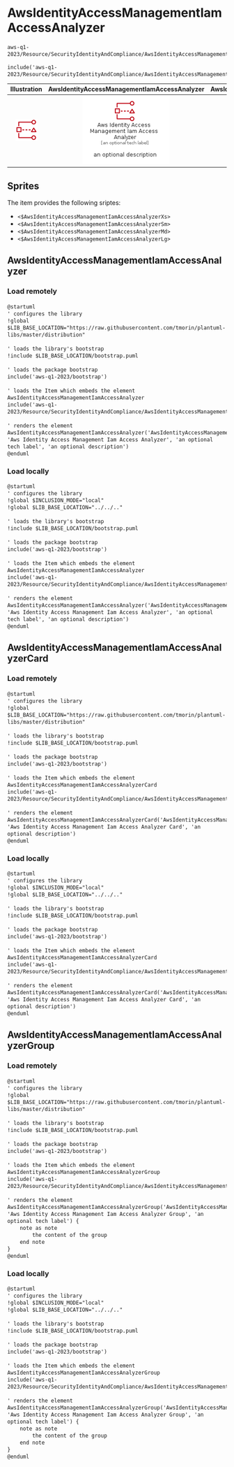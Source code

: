 # AwsIdentityAccessManagementIamAccessAnalyzer


```text
aws-q1-2023/Resource/SecurityIdentityAndCompliance/AwsIdentityAccessManagementIamAccessAnalyzer
```

```text
include('aws-q1-2023/Resource/SecurityIdentityAndCompliance/AwsIdentityAccessManagementIamAccessAnalyzer')
```



| Illustration | AwsIdentityAccessManagementIamAccessAnalyzer | AwsIdentityAccessManagementIamAccessAnalyzerCard | AwsIdentityAccessManagementIamAccessAnalyzerGroup |
| :---: | :---: | :---: | :---: |
| ![illustration for Illustration](../../../aws-q1-2023/Resource/SecurityIdentityAndCompliance/AwsIdentityAccessManagementIamAccessAnalyzer.png) | ![illustration for AwsIdentityAccessManagementIamAccessAnalyzer](../../../aws-q1-2023/Resource/SecurityIdentityAndCompliance/AwsIdentityAccessManagementIamAccessAnalyzer.Local.png) | ![illustration for AwsIdentityAccessManagementIamAccessAnalyzerCard](../../../aws-q1-2023/Resource/SecurityIdentityAndCompliance/AwsIdentityAccessManagementIamAccessAnalyzerCard.Local.png) | ![illustration for AwsIdentityAccessManagementIamAccessAnalyzerGroup](../../../aws-q1-2023/Resource/SecurityIdentityAndCompliance/AwsIdentityAccessManagementIamAccessAnalyzerGroup.Local.png) |



## Sprites
The item provides the following sriptes:

- `<$AwsIdentityAccessManagementIamAccessAnalyzerXs>`
- `<$AwsIdentityAccessManagementIamAccessAnalyzerSm>`
- `<$AwsIdentityAccessManagementIamAccessAnalyzerMd>`
- `<$AwsIdentityAccessManagementIamAccessAnalyzerLg>`





## AwsIdentityAccessManagementIamAccessAnalyzer

### Load remotely
```plantuml
@startuml
' configures the library
!global $LIB_BASE_LOCATION="https://raw.githubusercontent.com/tmorin/plantuml-libs/master/distribution"

' loads the library's bootstrap
!include $LIB_BASE_LOCATION/bootstrap.puml

' loads the package bootstrap
include('aws-q1-2023/bootstrap')

' loads the Item which embeds the element AwsIdentityAccessManagementIamAccessAnalyzer
include('aws-q1-2023/Resource/SecurityIdentityAndCompliance/AwsIdentityAccessManagementIamAccessAnalyzer')

' renders the element
AwsIdentityAccessManagementIamAccessAnalyzer('AwsIdentityAccessManagementIamAccessAnalyzer', 'Aws Identity Access Management Iam Access Analyzer', 'an optional tech label', 'an optional description')
@enduml
```

### Load locally
```plantuml
@startuml
' configures the library
!global $INCLUSION_MODE="local"
!global $LIB_BASE_LOCATION="../../.."

' loads the library's bootstrap
!include $LIB_BASE_LOCATION/bootstrap.puml

' loads the package bootstrap
include('aws-q1-2023/bootstrap')

' loads the Item which embeds the element AwsIdentityAccessManagementIamAccessAnalyzer
include('aws-q1-2023/Resource/SecurityIdentityAndCompliance/AwsIdentityAccessManagementIamAccessAnalyzer')

' renders the element
AwsIdentityAccessManagementIamAccessAnalyzer('AwsIdentityAccessManagementIamAccessAnalyzer', 'Aws Identity Access Management Iam Access Analyzer', 'an optional tech label', 'an optional description')
@enduml
```

## AwsIdentityAccessManagementIamAccessAnalyzerCard

### Load remotely
```plantuml
@startuml
' configures the library
!global $LIB_BASE_LOCATION="https://raw.githubusercontent.com/tmorin/plantuml-libs/master/distribution"

' loads the library's bootstrap
!include $LIB_BASE_LOCATION/bootstrap.puml

' loads the package bootstrap
include('aws-q1-2023/bootstrap')

' loads the Item which embeds the element AwsIdentityAccessManagementIamAccessAnalyzerCard
include('aws-q1-2023/Resource/SecurityIdentityAndCompliance/AwsIdentityAccessManagementIamAccessAnalyzer')

' renders the element
AwsIdentityAccessManagementIamAccessAnalyzerCard('AwsIdentityAccessManagementIamAccessAnalyzerCard', 'Aws Identity Access Management Iam Access Analyzer Card', 'an optional description')
@enduml
```

### Load locally
```plantuml
@startuml
' configures the library
!global $INCLUSION_MODE="local"
!global $LIB_BASE_LOCATION="../../.."

' loads the library's bootstrap
!include $LIB_BASE_LOCATION/bootstrap.puml

' loads the package bootstrap
include('aws-q1-2023/bootstrap')

' loads the Item which embeds the element AwsIdentityAccessManagementIamAccessAnalyzerCard
include('aws-q1-2023/Resource/SecurityIdentityAndCompliance/AwsIdentityAccessManagementIamAccessAnalyzer')

' renders the element
AwsIdentityAccessManagementIamAccessAnalyzerCard('AwsIdentityAccessManagementIamAccessAnalyzerCard', 'Aws Identity Access Management Iam Access Analyzer Card', 'an optional description')
@enduml
```

## AwsIdentityAccessManagementIamAccessAnalyzerGroup

### Load remotely
```plantuml
@startuml
' configures the library
!global $LIB_BASE_LOCATION="https://raw.githubusercontent.com/tmorin/plantuml-libs/master/distribution"

' loads the library's bootstrap
!include $LIB_BASE_LOCATION/bootstrap.puml

' loads the package bootstrap
include('aws-q1-2023/bootstrap')

' loads the Item which embeds the element AwsIdentityAccessManagementIamAccessAnalyzerGroup
include('aws-q1-2023/Resource/SecurityIdentityAndCompliance/AwsIdentityAccessManagementIamAccessAnalyzer')

' renders the element
AwsIdentityAccessManagementIamAccessAnalyzerGroup('AwsIdentityAccessManagementIamAccessAnalyzerGroup', 'Aws Identity Access Management Iam Access Analyzer Group', 'an optional tech label') {
    note as note
        the content of the group
    end note
}
@enduml
```

### Load locally
```plantuml
@startuml
' configures the library
!global $INCLUSION_MODE="local"
!global $LIB_BASE_LOCATION="../../.."

' loads the library's bootstrap
!include $LIB_BASE_LOCATION/bootstrap.puml

' loads the package bootstrap
include('aws-q1-2023/bootstrap')

' loads the Item which embeds the element AwsIdentityAccessManagementIamAccessAnalyzerGroup
include('aws-q1-2023/Resource/SecurityIdentityAndCompliance/AwsIdentityAccessManagementIamAccessAnalyzer')

' renders the element
AwsIdentityAccessManagementIamAccessAnalyzerGroup('AwsIdentityAccessManagementIamAccessAnalyzerGroup', 'Aws Identity Access Management Iam Access Analyzer Group', 'an optional tech label') {
    note as note
        the content of the group
    end note
}
@enduml
```

